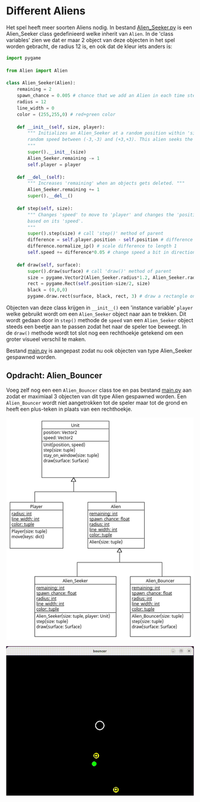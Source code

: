 # Different Aliens

Het spel heeft meer soorten Aliens nodig. In bestand
[Alien_Seeker.py](Alien_Seeker.py) is een Alien_Seeker class
gedefinieerd welke inherit van `Alien`. In de 'class variables' zien
we dat er maar 2 object van deze objecten in het spel worden gebracht,
de radius 12 is, en ook dat de kleur iets anders is:

```python
import pygame

from Alien import Alien

class Alien_Seeker(Alien):
    remaining = 2
    spawn_chance = 0.005 # chance that we add an Alien in each time step
    radius = 12
    line_width = 0
    color = (255,255,0) # red+green color

    def __init__(self, size, player):
        """ Initializes an Alien_Seeker at a random position within 'size' and
        random speed between (-3,-3) and (+3,+3). This alien seeks the 'player' unit
        """
        super().__init__(size)
        Alien_Seeker.remaining -= 1
        self.player = player

    def __del__(self):
        """ Increases 'remaining' when an objects gets deleted. """
        Alien_Seeker.remaining += 1
        super().__del__()

    def step(self, size):
        """ Changes 'speed' to move to 'player' and changes the 'position' 
        based on its 'speed'.
        """
        super().step(size) # call 'step()' method of parent
        difference = self.player.position - self.position # difference between 'player' and 'self'
        difference.normalize_ip() # scale difference to length 1
        self.speed += difference*0.05 # change speed a bit in direction of 'unit'

    def draw(self, surface):
        super().draw(surface) # call 'draw()' method of parent
        size = pygame.Vector2(Alien_Seeker.radius*1.2, Alien_Seeker.radius*1.2)
        rect = pygame.Rect(self.position-size/2, size)
        black = (0,0,0)
        pygame.draw.rect(surface, black, rect, 3) # draw a rectangle on top
```

Objecten van deze class krijgen in `__init__()` een 'instance
variable' `player` welke gebruikt wordt om een `Alien_Seeker` object
naar aan te trekken. Dit wordt gedaan door in `step()` methode de
`speed` van een `Alien_Seeker` object steeds een beetje aan te passen
zodat het naar de speler toe beweegt. In de `draw()` methode wordt tot
slot nog een rechthoekje getekend om een groter visueel verschil te
maken.

Bestand [main.py](main.py) is aangepast zodat nu ook objecten van type
Alien_Seeker gespawned worden.

## Opdracht: Alien_Bouncer

Voeg zelf nog een een `Alien_Bouncer` class toe en pas bestand
[main.py](main.py) aan zodat er maximiaal 3 objecten van dit type
Alien gespawned worden. Een `Alien_Bouncer` wordt niet aangetrokken
tot de speler maar tot de grond en heeft een plus-teken in plaats van
een rechthoekje.

![Alien_Bouncer.png](Alien_Bouncer.png)

![bouncer.gif](bouncer.gif)
